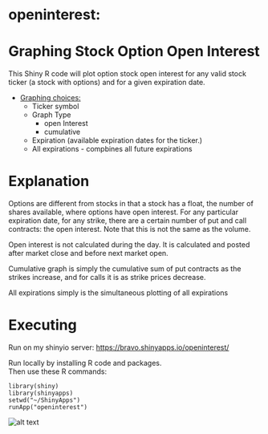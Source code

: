 openinterest:
===========
Graphing Stock Option Open Interest
===========

This Shiny R code will plot option stock open interest for any valid stock ticker (a stock with options) and for a given expiration date.

* [Graphing choices:](#graphingchoices)
  * Ticker symbol
  * Graph Type
    * open Interest
    * cumulative
  * Expiration (available expiration dates for the ticker.)
  * All expirations - compbines all future expirations

Explanation
===========

Options are different from stocks in that a stock has a float, the number of shares available, where options have open interest.  For any particular expiration date, for any strike, there are a certain number of put and call contracts: the open interest.   Note that this is not the same as the volume.  

Open interest is not calculated during the day.  It is calculated and posted after market close and before next market open.  

Cumulative graph is simply the cumulative sum of put contracts as the strikes increase, and for calls it is as strike prices decrease.

All expirations simply is the simultaneous plotting of all expirations

Executing
=========
Run on my shinyio server: https://bravo.shinyapps.io/openinterest/

Run locally by installing R code and packages.  
Then use these R commands:

    library(shiny)
    library(shinyapps)
    setwd("~/ShinyApps")
    runApp("openinterest")  
![alt text](https://cloud.githubusercontent.com/assets/1490174/15562059/d368dfb0-22c9-11e6-854e-0686bbfd4ce9.png)
